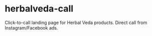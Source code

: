 # herbalveda-call
Click-to-call landing page for Herbal Veda products. Direct call from Instagram/Facebook ads.
